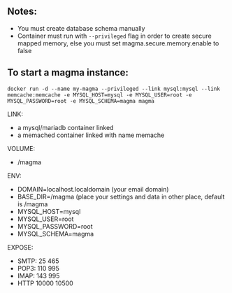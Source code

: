 ## Notes:
- You must create database schema manually
- Container must run with `--privileged` flag in order to create secure mapped memory, else you must set magma.secure.memory.enable to false


## To start a magma instance:
```shell
docker run -d --name my-magma --privileged --link mysql:mysql --link memcache:memcache -e MYSQL_HOST=mysql -e MYSQL_USER=root -e MYSQL_PASSWORD=root -e MYSQL_SCHEMA=magma magma
```

LINK:
 - a mysql/mariadb container linked
 - a memached container linked with name memache

VOLUME:
- /magma

ENV:
- DOMAIN=localhost.localdomain (your email domain)
- BASE_DIR=/magma (place your settings and data in other place, default is /magma
- MYSQL_HOST=mysql
- MYSQL_USER=root
- MYSQL_PASSWORD=root
- MYSQL_SCHEMA=magma

EXPOSE:
- SMTP: 25 465
- POP3: 110 995
- IMAP: 143 995
- HTTP 10000 10500
